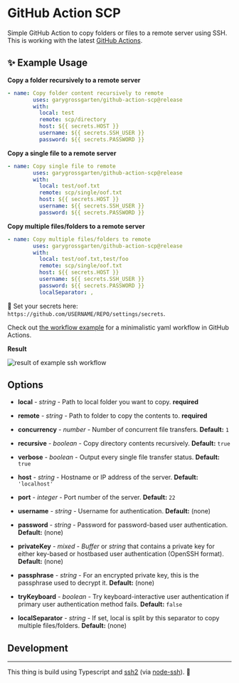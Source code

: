 # GitHub Action SCP

Simple GitHub Action to copy folders or files to a remote server using SSH. This is working with the latest [GitHub Actions](https://github.com/features/actions).

## ✨ Example Usage

**Copy a folder recursively to a remote server**

```yml
- name: Copy folder content recursively to remote
        uses: garygrossgarten/github-action-scp@release
        with:
          local: test
          remote: scp/directory
          host: ${{ secrets.HOST }}
          username: ${{ secrets.SSH_USER }}
          password: ${{ secrets.PASSWORD }}

```

**Copy a single file to a remote server**

```yml
- name: Copy single file to remote
        uses: garygrossgarten/github-action-scp@release
        with:
          local: test/oof.txt
          remote: scp/single/oof.txt
          host: ${{ secrets.HOST }}
          username: ${{ secrets.SSH_USER }}
          password: ${{ secrets.PASSWORD }}

```

**Copy multiple files/folders to a remote server**

```yml
- name: Copy multiple files/folders to remote
        uses: garygrossgarten/github-action-scp@release
        with:
          local: test/oof.txt,test/foo
          remote: scp/single/oof.txt
          host: ${{ secrets.HOST }}
          username: ${{ secrets.SSH_USER }}
          password: ${{ secrets.PASSWORD }}
          localSeparator: ,

```

🔐 Set your secrets here: `https://github.com/USERNAME/REPO/settings/secrets`.

Check out [the workflow example](.github/workflows/scp-example-workflow.yml) for a minimalistic yaml workflow in GitHub Actions.

**Result**

![result of example ssh workflow](result.png)

## Options

- **local** - _string_ - Path to local folder you want to copy. **required**

- **remote** - _string_ - Path to folder to copy the contents to. **required**

- **concurrency** - _number_ - Number of concurrent file transfers. **Default:** `1`

- **recursive** - _boolean_ - Copy directory contents recursively. **Default:** `true`

- **verbose** - _boolean_ - Output every single file transfer status. **Default:** `true`

- **host** - _string_ - Hostname or IP address of the server. **Default:** `'localhost'`

- **port** - _integer_ - Port number of the server. **Default:** `22`

- **username** - _string_ - Username for authentication. **Default:** (none)

- **password** - _string_ - Password for password-based user authentication. **Default:** (none)

- **privateKey** - _mixed_ - _Buffer_ or _string_ that contains a private key for either key-based or hostbased user authentication (OpenSSH format). **Default:** (none)

- **passphrase** - _string_ - For an encrypted private key, this is the passphrase used to decrypt it. **Default:** (none)

- **tryKeyboard** - _boolean_ - Try keyboard-interactive user authentication if primary user authentication method fails. **Default:** `false`

- **localSeparator** - _string_ - If set, local is split by this separator to copy multiple files/folders. **Default:** (none)

## Development

---

This thing is build using Typescript and
[ssh2](https://github.com/mscdex/ssh2) (via [node-ssh](https://github.com/steelbrain/node-ssh)). 🚀
